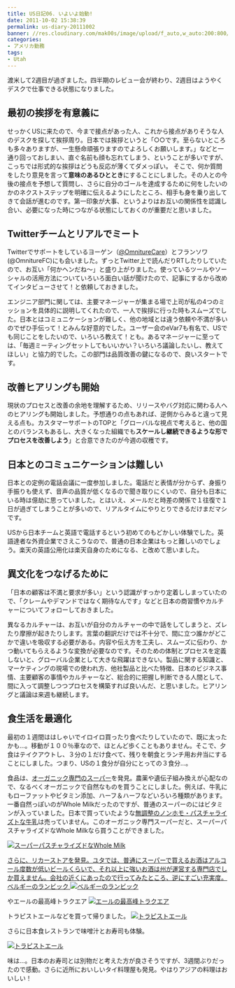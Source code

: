 ```yaml
---
title: US日記06. いよいよ始動!
date: 2011-10-02 15:38:39
permalink: us-diary-20111002
banner: //res.cloudinary.com/mak00s/image/upload/f_auto,w_auto:200:800/v1511186196/2011-09-20-Cubicle-from-Top.jpg
categories:
- アメリカ勤務
tags:
- Utah
---
```

渡米して2週目が過ぎました。四半期のレビュー会が終わり、2週目はようやくデスクで仕事できる状態になりました。

## 最初の挨拶を有意義に

せっかくUSに来たので、今まで接点があった人、これから接点がありそうな人のデスクを探して挨拶周り。日本では挨拶というと「○○です。至らないところも多々ありますが、一生懸命頑張りますのでよろしくお願いします。」などと一通り回っておしまい、直ぐ名前も顔も忘れてしまう、ということが多いですが、こっちでは形式的な挨拶はどうも反応が薄くてダメっぽい。
そこで、何か質問をしたり意見を言って**意味のあるひととき**にすることにしました。その人との今後の接点を予想して質問し、さらに自分のゴールを達成するために何をしたいのかのネクストステップを明確に伝えるようにしたところ、相手も身を乗り出してきて会話が進むのです。第一印象が大事、というよりはお互いの関係性を認識し合い、必要になった時につながる状態にしておくのが重要だと思いました。

## Twitterチームとリアルでミート

Twitterでサポートをしているヨーゲン（<a href="http://twitter.com/#!/OmnitureCare">@OmnitureCare</a>）とフランソワ(@OmnitureFC)にも会いました。ずっとTwitter上で読んだりRTしたりしていたので、お互い「何かヘンだね～」と盛り上がりました。使っているツールやソーシャルの活用方法についていろいろ面白い話が聞けたので、記事にするから改めてインタビューさせて！と依頼しておきました。

エンジニア部門に関しては、主要マネージャーが集まる場で上司が私の4つのミッションを具体的に説明してくれたので、一人で挨拶に行った時もスムーズでした。日本とはコミュニケーションが難しく、他の地域とは違う依頼や不満が多いのでぜひ手伝って！とみんな好意的でした。ユーザー会のeVar7も有名で、USでも同じことをしたいので、いろいろ教えて！とも。あるマネージャーに至っては、「毎週ミーティングセットしてもいいかい？いろいろ議論したいし、教えてほしい」と協力的でした。この部門は品質改善の鍵になるので、良いスタートです。

## 改善ヒアリングも開始

現状のプロセスと改善の余地を理解するため、リリースやバグ対応に関わる人へのヒアリングも開始しました。予想通りの点もあれば、逆側からみると違って見える点も。カスタマーサポートのTOPと「グローバルな視点で考えると、他の国とのバランスもあるし、大きくなった組織でも**スケールし継続できるような形でプロセスを改善しよう**」と合意できたのが今週の収穫です。

## 日本とのコミュニケーションは難しい

日本との定例の電話会議に一度参加しました。電話だと表情が分からず、身振り手振りも使えず、音声の品質が低くなるので聞き取りにくいので、自分も日本にいる時は億劫に思っていました。とはいえ、メールだと時差の関係で１往復で１日が過ぎてしまうことが多いので、リアルタイムにやりとりできるだけまだマシです。

USから日本チームと英語で電話するという初めてのもどかしい体験でした。英語達者な外資企業でさえこうなので、普通の日本企業はもっと難しいのでしょう。楽天の英語公用化は楽天自身のためになる、と改めて思いました。

## 異文化をつなげるために

「日本の顧客は不満と要求が多い」という認識がすっかり定着ししまっていたので、「クレームやデマンドではなく期待なんです」などと日本の商習慣やカルチャーについてフォローしておきました。

異なるカルチャーは、お互いが自分のカルチャーの中で話をしてしまうと、ズレたり摩擦が起きたりします。言葉の翻訳だけでは不十分で、間に立つ誰かがどこかで違いを吸収する必要がある。内容や伝え方を工夫し、スムーズに伝わり、かつ動いてもらえるような変換が必要なのです。そのための体制とプロセスを定義しないと、グローバル企業として大きな飛躍はできない。製品に関する知識と、マーケティングの現場での使われ方、他社製品と比べた特徴、日本のビジネス事情、主要顧客の事情やカルチャーなど、総合的に把握し判断できる人間として、間に入って調整しつつプロセスを構築すれば良いんだ、と思いました。ヒアリングと議論は来週も継続します。

## 食生活を最適化

最初の１週間ははしゃいでイロイロ買ったり食べたりしていたので、既に太ったかも...。移動が１００％車なので、ほとんど歩くこともありません。そこで、夕食はテイクアウトし、３分の１だけ食べて、残りを朝食とランチ用お弁当にすることにしました。つまり、USの１食分が自分にとっての３食分...。

食品は、<a href="http://www.goodearthnaturalfoods.com/">オーガニック専門のスーパー</a>を発見。農薬や遺伝子組み換えが心配なので、なるべくオーガニックで自然なものを買うことにしました。例えば、牛乳にもローファットやビタミン添加、ハーフ＆ハーフなどいろいろ種類があります。一番自然っぽいのがWhole Milkだったのですが、普通のスーパーのにはビタミンが入っていました。日本で買っていたような<a href="http://www.milk.or.jp/belief/pasteurizedmilk.html">無調整のノンホモ・パスチャライズトな牛乳</a>は売っていません。このオーガニック専門スーパーだと、スーパーパスチャライズドなWhole Milkなら買うことができました。

<a href="http://www.flickr.com/photos/27261559@N06/6202850450/in/photostream">
<img sizes="100vw" src="//res.cloudinary.com/mak00s/image/upload/f_auto,w_auto:200:800/v1510411847/2011-10-01-Organic-Valley-Milk.jpg" sizes="100vw" alt="スーパーパスチャライズドなWhole Milk" />

さらに、リカーストアを発見。ユタでは、普通にスーパーで買えるお酒はアルコール度数が低いビールくらいで、それ以上に強いお酒は州が運営する専門店でしか買えません。会社の近くにあったので行ってみたところ、逆にすごい充実度。ベルギーのランビック
<a href="http://www.flickr.com/photos/27261559@N06/6199951304/in/set-72157627583665943">
<img sizes="100vw" src="//res.cloudinary.com/mak00s/image/upload/f_auto,w_auto:200:800/v1510412132/2011-09-30-Lambic-Beer.jpg" sizes="100vw" alt="ベルギーのランビック" /></a>

やエールの最高峰トラクエア
<a href="http://www.flickr.com/photos/27261559@N06/6199438239/in/set-72157627583665943/">
<img sizes="100vw" src="//res.cloudinary.com/mak00s/image/upload/f_auto,w_auto:200:800/v1510412323/2011-09-30-4-Beers.jpg" sizes="100vw" alt="エールの最高峰トラクエア" /></a>

トラピストエールなどを買って帰りました。
<a href="http://www.flickr.com/photos/27261559@N06/6199438387/in/set-72157627583665943/">
<img sizes="100vw" src="//res.cloudinary.com/mak00s/image/upload/f_auto,w_auto:200:800/v1510412488/2011-09-30-Oval-Beer.jpg" sizes="100vw" alt="トラピストエール" /></a>

さらに日本食レストランで味噌汁とお寿司も体験。

<a href="http://www.flickr.com/photos/27261559@N06/6201927897/in/set-72157627583665943/">
<img sizes="100vw" src="//res.cloudinary.com/mak00s/image/upload/f_auto,w_auto:200:800,e_auto_brightness/v1510412676/2011-10-01-Sushi-in-Utah.jpg" sizes="100vw" alt="トラピストエール" /></a>

味は...。日本のお寿司とは別物だと考えた方が良さそうですが、3週間ぶりだったので感動。さらに近所においしいタイ料理屋も発見。やはりアジアの料理はおいしい！